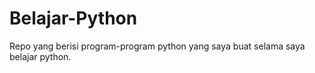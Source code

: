 # Belajar-Python
Repo yang berisi program-program python yang saya buat selama saya belajar python.
